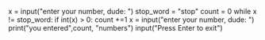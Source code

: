 x = input("enter your number, dude: ")
stop_word = "stop"
count = 0
while x != stop_word:
    if int(x) > 0:
        count +=1
    x = input("enter your number, dude: ")
print("you entered",count, "numbers")
input("Press Enter to exit")
